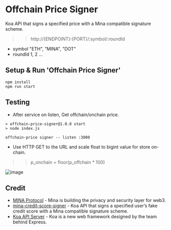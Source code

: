 # Offchain Price Signer

Koa API that signs a specified price with a Mina compatible signature scheme.

>> http://{ENDPOINT}:{PORT}/:symbol/:roundId

* symbol "ETH", "MINA", "DOT"
* roundId 1, 2 ...

## Setup & Run 'Offchain Price Signer'

```
npm install
npm run start

```
## Testing 

* After service on listen, Get offchain/onchain price.

```
> offchain-price-signer@1.0.0 start
> node index.js

offchain-price signer -- listen :3000

```

* Use HTTP GET to the URL and scale float to bigint value for store on-chain.
>> p_onchain = floor(p_offchain * 100)

![image](https://user-images.githubusercontent.com/3756229/207772240-03a9359d-66c7-4721-bd6f-5d1cbfd4a7dc.png)

## Credit

* [MINA Protocol](https://minaprotocol.com/) - Mina is building the privacy and security layer for web3.
* [mina-credit-score-signer](https://github.com/jackryanservia/mina-credit-score-signer) - Koa API that signs a specified user’s fake credit score with a Mina compatible signature scheme.
* [Koa API Server](https://koajs.com/) - Koa is a new web framework designed by the team behind Express.